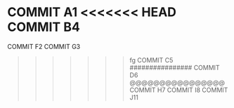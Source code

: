 COMMIT A1
<<<<<<< HEAD
COMMIT B4
=======
COMMIT F2
COMMIT G3
>>>>>>> fg
COMMIT C5
################
COMMIT D6
@@@@@@@@@@@@@@@@
COMMIT H7
COMMIT I8
COMMIT J11
